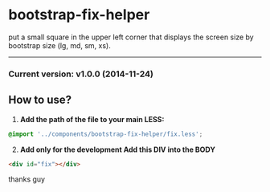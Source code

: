 bootstrap-fix-helper
====================

put a small square in the upper left corner that displays the screen size by bootstrap size (lg, md, sm, xs).

---
### Current version: v1.0.0 (2014-11-24)

## How to use?

1. **Add the path of the file to your main LESS:**

```css
@import '../components/bootstrap-fix-helper/fix.less';
```


2. **Add only for the development Add this DIV into the BODY**

```html
<div id="fix"></div>
```


thanks guy



